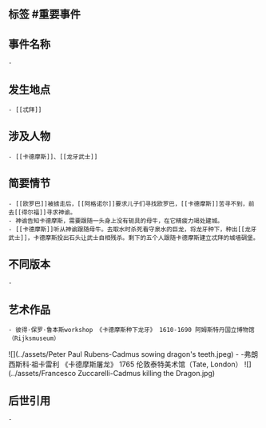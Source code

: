 ## 标签  #重要事件
## 事件名称
	-
## 发生地点
	- [[忒拜]]
## 涉及人物
	- [[卡德摩斯]]、[[龙牙武士]]
## 简要情节
	- [[欧罗巴]]被掳走后，[[阿格诺尔]]要求儿子们寻找欧罗巴，[[卡德摩斯]]苦寻不到，前去[[得尔福]]寻求神谕。
	- 神谕告知卡德摩斯，需要跟随一头身上没有轭具的母牛，在它精疲力竭处建城。
	- [[卡德摩斯]]听从神谕跟随母牛。去取水时杀死看守泉水的巨龙，将龙牙种下，种出[[龙牙武士]]，卡德摩斯投出石头让武士自相残杀。剩下的五个人跟随卡德摩斯建立忒拜的城墙碉堡。
## 不同版本
	-
## 艺术作品
	- 彼得·保罗·鲁本斯workshop 《卡德摩斯种下龙牙》 1610-1690 阿姆斯特丹国立博物馆（Rijksmuseum）
 ![](../assets/Peter Paul Rubens-Cadmus sowing dragon's teeth.jpeg)
	- -弗朗西斯科·祖卡雷利 《卡德摩斯屠龙》 1765 伦敦泰特美术馆（Tate, London）
 ![](../assets/Francesco Zuccarelli-Cadmus killing the Dragon.jpg)
## 后世引用
	-
